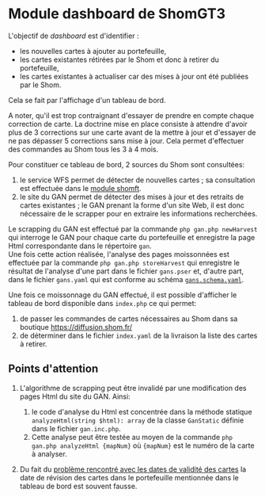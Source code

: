 # Module dashboard de ShomGT3
L'objectif de *dashboard* est d'identifier :

- les nouvelles cartes à ajouter au portefeuille,
- les cartes existantes rétirées par le Shom et donc à retirer du portefeuille,
- les cartes existantes à actualiser car des mises à jour ont été publiées par le Shom.

Cela se fait par l'affichage d'un tableau de bord.

A noter, qu'il est trop contraignant d'essayer de prendre en compte chaque correction de carte.
La doctrine mise en place consiste à attendre d'avoir plus de 3 corrections sur une carte avant de la mettre à jour
et d'essayer de ne pas dépasser 5 corrections sans mise à jour.
Cela permet d'effectuer des commandes au Shom tous les 3 à 4 mois.

Pour constituer ce tableau de bord, 2 sources du Shom sont consultées:

1. le service WFS permet de détecter de nouvelles cartes ; sa consultation est effectuée dans le [module shomft](../shomft).
2. le site du GAN permet de détecter des mises à jour et des retraits de cartes existantes ;
   le GAN prenant la forme d'un site Web, il est donc nécessaire de le scrapper pour en extraire les informations recherchées.

Le scrapping du GAN est effectué par la commande `php gan.php newHarvest` qui interroge le GAN pour chaque carte
du portefeuille et enregistre la page Html correspondante dans le répertoire `gan`.  
Une fois cette action réalisée, l'analyse des pages moissonnées est effectuée par la commande `php gan.php storeHarvest`
qui enregistre le résultat de l'analyse d'une part dans le fichier `gans.pser` et, d'autre part, dans le fichier `gans.yaml`
qui est conforme au schéma [`gans.schema.yaml`](gans.schema.yaml).

Une fois ce moissonnage du GAN effectué, il est possible d'afficher le tableau de bord disponible dans `index.php`
ce qui permet:

1. de passer les commandes de cartes nécessaires au Shom dans sa boutique https://diffusion.shom.fr/
2. de déterminer dans le fichier `index.yaml` de la livraison la liste des cartes à retirer.

## Points d'attention
1. L'algorithme de scrapping peut être invalidé par une modification des pages Html du site du GAN.
   Ainsi:

   1. le code d'analyse du Html est concentrée dans la méthode statique `analyzeHtml(string $html): array`
      de la classe `GanStatic` définie dans le fichier `gan.inc.php`.  
   2. Cette analyse peut être testée au moyen de la commande `php gan.php analyzeHtml {mapNum}`
      où `{mapNum}` est le numéro de la carte à analyser.
      
2. Du fait du [problème rencontré avec les dates de validité
   des cartes](../sgserver2#23-probl%C3%A8me-rencontr%C3%A9-avec-les-dates-de-validit%C3%A9-des-cartes)
   la date de révision des cartes dans le portefeuille mentionnée dans le tableau de bord est souvent fausse.
   
